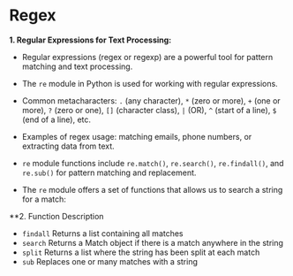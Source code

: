 # Regex

**1. Regular Expressions for Text Processing:**

- Regular expressions (regex or regexp) are a powerful tool for pattern matching and text processing.
- The `re` module in Python is used for working with regular expressions.
- Common metacharacters: `.` (any character), `*` (zero or more), `+` (one or more), `?` (zero or one), `[]` (character class), `|` (OR), `^` (start of a line), `$` (end of a line), etc.
- Examples of regex usage: matching emails, phone numbers, or extracting data from text.
- `re` module functions include `re.match()`, `re.search()`, `re.findall()`, and `re.sub()` for pattern matching and replacement.

- The `re` module offers a set of functions that allows us to search a string for a match:

**2. Function	Description
- `findall`	Returns a list containing all matches
- `search`	Returns a Match object if there is a match anywhere in the string
- `split`	Returns a list where the string has been split at each match
- `sub`	Replaces one or many matches with a string
